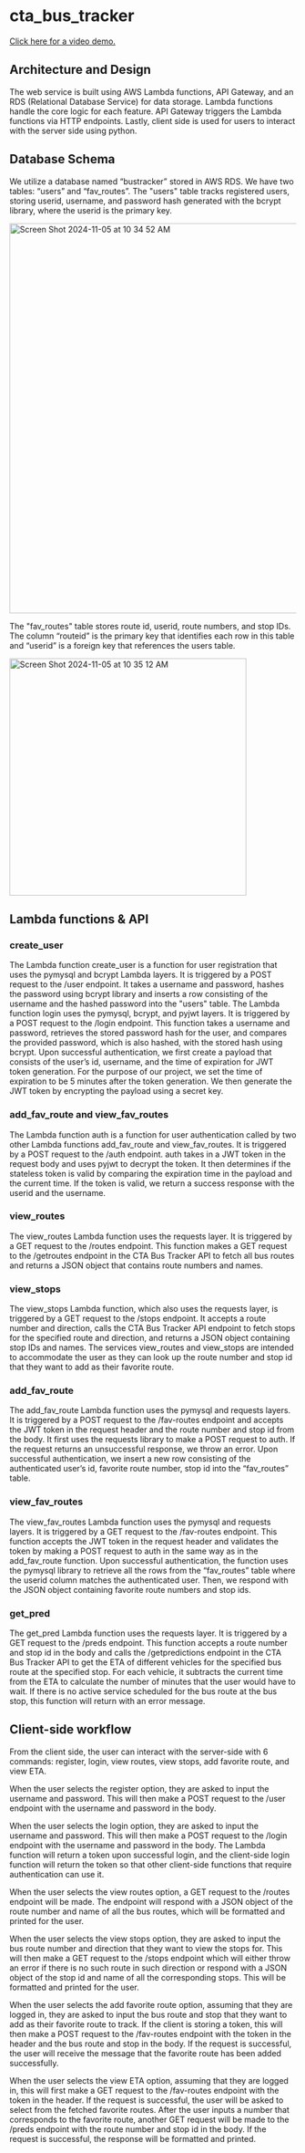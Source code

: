 # cta_bus_tracker

[Click here for a video demo.](https://www.youtube.com/watch?v=0LQxLluKjLg)

## Architecture and Design
The web service is built using AWS Lambda functions, API Gateway, and an RDS (Relational Database Service) for data storage. Lambda functions handle the core logic for each feature. API Gateway triggers the Lambda functions via HTTP endpoints. Lastly, client side is used for users to interact with the server side using python. 

## Database Schema
We utilize a database named “bustracker” stored in AWS RDS. We have two tables: “users” and “fav_routes”. The "users" table tracks registered users, storing userid, username, and password hash generated with the bcrypt library, where the userid is the primary key. 

<img width="684" alt="Screen Shot 2024-11-05 at 10 34 52 AM" src="https://github.com/user-attachments/assets/f80ba3bd-a5de-4bc8-8c91-673b7ce8fcc9">

The "fav_routes" table stores route id, userid, route numbers, and stop IDs. The column “routeid” is the primary key that identifies each row in this table and “userid” is a foreign key that references the users table. 

<img width="416" alt="Screen Shot 2024-11-05 at 10 35 12 AM" src="https://github.com/user-attachments/assets/b34f8b1f-ff1e-4937-b332-e9a913e89da5">

## Lambda functions & API
### create_user
  The Lambda function create_user is a function for user registration that uses the pymysql and bcrypt Lambda layers. It is triggered by a POST request to the /user endpoint. It takes a username and password, hashes the password using bcrypt library and inserts a row consisting of the username and the hashed password into the "users" table.
The Lambda function login uses the pymysql, bcrypt, and pyjwt layers. It is triggered by a POST request to the /login endpoint. This function takes a username and password, retrieves the stored password hash for the user, and compares the provided password, which is also hashed, with the stored hash using bcrypt. Upon successful authentication, we first create a payload that consists of the user’s id, username, and the time of expiration for JWT token generation. For the purpose of our project, we set the time of expiration to be 5 minutes after the token generation. We then generate the JWT token by encrypting the payload using a secret key.
### add_fav_route and view_fav_routes
 The Lambda function auth is a function for user authentication called by two other Lambda functions add_fav_route and view_fav_routes. It is triggered by a POST request to the /auth endpoint. auth takes in a JWT token in the request body and uses pyjwt to decrypt the token. It then determines if the stateless token is valid by comparing the expiration time in the payload and the current time. If the token is valid, we return a success response with the userid and the username. 
### view_routes
  The view_routes Lambda function uses the requests layer. It is triggered by a GET request to the /routes endpoint. This function makes a GET request to the /getroutes endpoint in the CTA Bus Tracker API to fetch all bus routes and returns a JSON object that contains route numbers and names. 
### view_stops
  The view_stops Lambda function, which also uses the requests layer, is triggered by a GET request to the /stops endpoint. It accepts a route number and direction, calls the CTA Bus Tracker API endpoint to fetch stops for the specified route and direction, and returns a JSON object containing stop IDs and names. The services view_routes and view_stops are intended to accommodate the user as they can look up the route number and stop id that they want to add as their favorite route. 
### add_fav_route
  The add_fav_route Lambda function uses the pymysql and requests layers. It is triggered by a POST request to the /fav-routes endpoint and accepts the JWT token in the request header and the route number and stop id from the body. It first uses the requests library to make a POST request to auth. If the request returns an unsuccessful response, we throw an error. Upon successful authentication, we insert a new row consisting of the authenticated user’s id, favorite route number, stop id into the “fav_routes” table.
### view_fav_routes
  The view_fav_routes Lambda function uses the pymysql and requests layers. It is triggered by a GET request to the /fav-routes endpoint. This function accepts the JWT token in the request header and validates the token by making a POST request to auth in the same way as in the add_fav_route function. Upon successful authentication, the function uses the pymysql library to retrieve all the rows from the “fav_routes” table where the userid column matches the authenticated user. Then, we respond with the JSON object containing favorite route numbers and stop ids. 
### get_pred
  The get_pred Lambda function uses the requests layer. It is triggered by a GET request to the /preds endpoint. This function accepts a route number and stop id in the body and calls the /getpredictions endpoint in the CTA Bus Tracker API to get the ETA of different vehicles for the specified bus route at the specified stop. For each vehicle, it subtracts the current time from the ETA to calculate the number of minutes that the user would have to wait. If there is no active service scheduled for the bus route at the bus stop, this function will return with an error message.

## Client-side workflow
  From the client side, the user can interact with the server-side with 6 commands: register, login, view routes, view stops, add favorite route, and view ETA. 

 When the user selects the register option, they are asked to input the username and password. This will then make a POST request to the /user endpoint with the username and password in the body. 
 
 When the user selects the login option, they are asked to input the username and password. This will then make a POST request to the /login endpoint with the username and password in the body. The Lambda function will return a token upon successful login, and the client-side login function will return the token so that other client-side functions that require authentication can use it. 

When the user selects the view routes option, a GET request to the /routes endpoint will be made. The endpoint will respond with a JSON object of the route number and name of all the bus routes, which will be formatted and printed for the user.

When the user selects the view stops option, they are asked to input the bus route number and direction that they want to view the stops for. This will then make a GET request to the /stops endpoint which will either throw an error if there is no such route in such direction or respond with a JSON object of the stop id and name of all the corresponding stops. This will be formatted and printed for the user.

When the user selects the add favorite route option, assuming that they are logged in, they are asked to input the bus route and stop that they want to add as their favorite route to track. If the client is storing a token, this will then make a POST request to the /fav-routes endpoint with the token in the header and the bus route and stop in the body. If the request is successful, the user will receive the message that the favorite route has been added successfully.
	
 When the user selects the view ETA option, assuming that they are logged in, this will first make a GET request to the /fav-routes endpoint with the token in the header. If the request is successful, the user will be asked to select from the fetched favorite routes. After the user inputs a number that corresponds to the favorite route, another GET request will be made to the /preds endpoint with the route number and stop id in the body. If the request is successful, the response will be formatted and printed.

